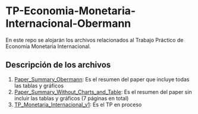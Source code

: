 # TP-Economia-Monetaria-Internacional-Obermann
En este repo se alojarán los archivos relacionados al Trabajo Práctico de Economía Monetaria Internacional.
## Descripción de los archivos
1) [Paper_Summary_Obermann](https://github.com/fober02/TP-Economia-Monetaria-Internacional-Obermann/blob/1f6484a7a0fe5e8e792ba14090ea96aad7b57702/Paper_Summary_Obermann.pdf): Es el resumen del paper que incluye todas las tablas y gráficos
2) [Paper_Summary_Without_Charts_and_Table](https://github.com/fober02/TP-Economia-Monetaria-Internacional-Obermann/blob/1f6484a7a0fe5e8e792ba14090ea96aad7b57702/Paper_Summary_Without_Charts_and_Tables.pdf): Es el resumen del paper sin incluir las tablas y gráficos (7 páginas en total)
3) [TP_Monetaria_Internacional_v1](https://github.com/fober02/TP-Economia-Monetaria-Internacional-Obermann/blob/18131598ddbf970499f60334751daca1d17060b8/TP_Monetaria_Internacional_v1.pdf): Es el TP en proceso
